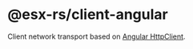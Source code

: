 # @esx-rs/client-angular

Client network transport based on [Angular HttpClient](https://angular.io/guide/http).
